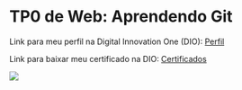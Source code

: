 <h1>TP0 de Web: Aprendendo Git</h1>

Link para meu perfil na Digital Innovation One (DIO):
<a href="https://web.dio.me/users/ma_makoto_goto?tab=achievements">
  Perfil
</a>

Link para baixar meu certificado na DIO:
<a href="https://www.dio.me/certificate/CBA5148F">
<a href="https://www.dio.me/certificate/E60A7836">
  Certificados
</a>

<img src="https://fegemo.github.io/cefet-web/images/medalha-curso-git-na-dio.png">